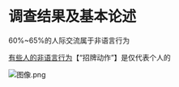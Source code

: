 # 调查结果及基本论述
60%~65%的人际交流属于非语言行为

<u>有些人的非语言行为</u>【“招牌动作”】是仅代表个人的

![图像.png](https://obsidian-1307744200.cos.ap-guangzhou.myqcloud.com/%E5%9B%BE%E7%89%87/%E5%9B%BE%E5%83%8F.png)
































